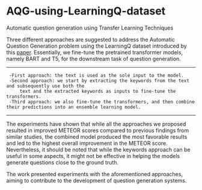 # AQG-using-LearningQ-dataset
Automatic question generation using Transfer Learning Techniques



Three different approaches are suggested to address the Automatic Question Generation problem using the LearningQ dataset introduced by this [paper](https://ojs.aaai.org/index.php/ICWSM/article/view/14987/14837).
Essentially, we fine-tune the pretrained transformer models, namely BART and T5, for the downstream task of question generation.

********
     -First approach: the text is used as the sole input to the model.
     -Second approach: we start by extracting the keywords from the text and subsequently use both the
         text and the extracted keywords as inputs to fine-tune the transformers. 
     -Third approach: we also fine-tune the transformers, and then combine their predictions into an ensemble learning model. 
********

The experiments have shown that while all the approaches we proposed resulted in improved METEOR scores compared to previous findings from similar
studies, the combined model produced the most favorable results and led to the highest overall improvement in the METEOR score. Nevertheless, it should 
be noted that while the keywords approach can be useful in some aspects, it might not be effective in helping the models generate
questions close to the ground truth. 

The work presented experiments with the aforementioned approaches, aiming to contribute to the development of question generation systems.

